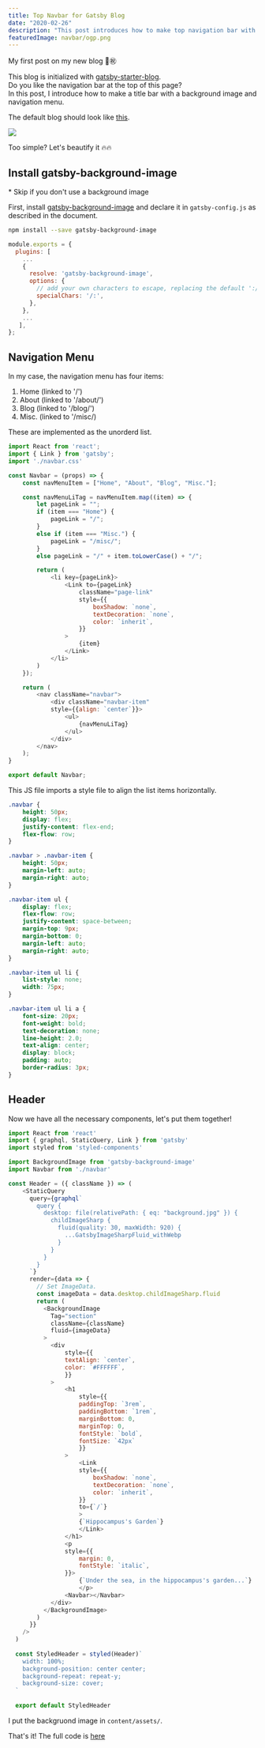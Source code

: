 ```yaml
---
title: Top Navbar for Gatsby Blog
date: "2020-02-26"
description: "This post introduces how to make top navigation bar with background image for Gatsby blog."
featuredImage: navbar/ogp.png
---
```


My first post on my new blog :confetti_ball::congratulations:  

This blog is initialized with [gatsby-starter-blog](https://www.gatsbyjs.org/starters/gatsbyjs/gatsby-starter-blog/).  
Do you like the navigation bar at the top of this page?  
In this post, I introduce how to make a title bar with a background image and navigation menu.

The default blog should look like [this](https://templates.netlify.com/template/gatsby-starter-blog/).

![](default.png)

Too simple? Let's beautify it :fire::fire:  

## Install gatsby-background-image
\* Skip if you don't use a background image  

First, install [gatsby-background-image](https://www.gatsbyjs.org/packages/gatsby-background-image/) and declare it in `gatsby-config.js` as described in the document.

```bash
npm install --save gatsby-background-image
```

```javascript:title=gatsby-config.js
module.exports = {
  plugins: [
    ...
    {
      resolve: 'gatsby-background-image',
      options: {
        // add your own characters to escape, replacing the default ':/'
        specialChars: '/:',
      },
    },
    ...
   ],
};
```

## Navigation Menu
In my case, the navigation menu has four items:
1. Home (linked to '/')
2. About (linked to '/about/')
3. Blog (linked to '/blog/')
4. Misc. (linked to '/misc/)

These are implemented as the unorderd list.

```javascript:title=src/components/navbar.js
import React from 'react';
import { Link } from 'gatsby';
import './navbar.css'

const Navbar = (props) => {
    const navMenuItem = ["Home", "About", "Blog", "Misc."];

    const navMenuLiTag = navMenuItem.map((item) => {
        let pageLink = "";
        if (item === "Home") {
            pageLink = "/";
        }
        else if (item === "Misc.") {
            pageLink = "/misc/";
        }
        else pageLink = "/" + item.toLowerCase() + "/";

        return (
            <li key={pageLink}>
                <Link to={pageLink}
                    className="page-link"
                    style={{
                        boxShadow: `none`,
                        textDecoration: `none`,
                        color: `inherit`,
                    }}
                >
                    {item}
                </Link>
            </li>
        )
    });

    return (
        <nav className="navbar">
            <div className="navbar-item"
            style={{align: `center`}}>
                <ul>
                    {navMenuLiTag}
                </ul>
            </div>
        </nav>
    );
}

export default Navbar;
```

This JS file imports a style file to align the list items horizontally.

```css:title=src/components/navbar.css
.navbar {
    height: 50px;
    display: flex;
    justify-content: flex-end;
    flex-flow: row;
}

.navbar > .navbar-item {
    height: 50px;
    margin-left: auto;
    margin-right: auto;
}

.navbar-item ul {
    display: flex;
    flex-flow: row;
    justify-content: space-between;
    margin-top: 9px;
    margin-bottom: 0;
    margin-left: auto;
    margin-right: auto;
}

.navbar-item ul li {
    list-style: none;
    width: 75px;
}

.navbar-item ul li a {
    font-size: 20px;
    font-weight: bold;
    text-decoration: none;
    line-height: 2.0;
    text-align: center;
    display: block;
    padding: auto;
    border-radius: 3px;
}
```

## Header
Now we have all the necessary components, let's put them together!  

```javascript:title=src/components/header.js
import React from 'react'
import { graphql, StaticQuery, Link } from 'gatsby'
import styled from 'styled-components'

import BackgroundImage from 'gatsby-background-image'
import Navbar from './navbar'

const Header = ({ className }) => (
    <StaticQuery
      query={graphql`
        query {
          desktop: file(relativePath: { eq: "background.jpg" }) {
            childImageSharp {
              fluid(quality: 30, maxWidth: 920) {
                ...GatsbyImageSharpFluid_withWebp
              }
            }
          }
        }
      `}
      render={data => {
        // Set ImageData.
        const imageData = data.desktop.childImageSharp.fluid
        return (
          <BackgroundImage
            Tag="section"
            className={className}
            fluid={imageData}
          >
            <div
                style={{
                textAlign: `center`,
                color: `#FFFFFF`,
                }}
            >
                <h1
                    style={{
                    paddingTop: `3rem`,
                    paddingBottom: `1rem`,
                    marginBottom: 0,
                    marginTop: 0,
                    fontStyle: `bold`,
                    fontSize: `42px`
                    }}
                >
                    <Link
                    style={{
                        boxShadow: `none`,
                        textDecoration: `none`,
                        color: `inherit`,
                    }}
                    to={`/`}
                    >
                    {`Hippocampus's Garden`}
                    </Link>
                </h1>
                <p
                style={{
                    margin: 0,
                    fontStyle: `italic`,
                }}>
                    {`Under the sea, in the hippocampus's garden...`}
                    </p>
                <Navbar></Navbar>
            </div>
          </BackgroundImage>
        )
      }}
    />
  )
  
  const StyledHeader = styled(Header)`
    width: 100%;
    background-position: center center;
    background-repeat: repeat-y;
    background-size: cover;
  `
  
  export default StyledHeader
```

I put the backgruond image in `content/assets/`.

That's it! The full code is [here](https://github.com/shionhonda/hippocampus-garden)

